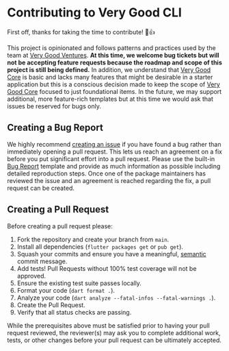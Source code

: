 # Contributing to Very Good CLI

First off, thanks for taking the time to contribute! 🎉👍

This project is opinionated and follows patterns and practices used by the team at [Very Good Ventures][very_good_ventures_link]. **At this time, we welcome bug tickets but will not be accepting feature requests because the roadmap and scope of this project is still being defined.** In addition, we understand that [Very Good Core][very_good_core_link] is basic and lacks many features that might be desirable in a starter application but this is a conscious decision made to keep the scope of [Very Good Core][very_good_core_link] focused to just foundational items. In the future, we may support additional, more feature-rich templates but at this time we would ask that issues be reserved for bugs only.

## Creating a Bug Report

We highly recommend [creating an issue][bug_report_link] if you have found a bug rather than immediately opening a pull request. This lets us reach an agreement on a fix before you put significant effort into a pull request. Please use the built-in [Bug Report][bug_report_link] template and provide as much information as possible including detailed reproduction steps. Once one of the package maintainers has reviewed the issue and an agreement is reached regarding the fix, a pull request can be created.

## Creating a Pull Request

Before creating a pull request please:

1. Fork the repository and create your branch from `main`.
1. Install all dependencies (`flutter packages get` or `pub get`).
1. Squash your commits and ensure you have a meaningful, [semantic][conventional_commits_link] commit message.
1. Add tests! Pull Requests without 100% test coverage will not be approved.
1. Ensure the existing test suite passes locally.
1. Format your code (`dart format .`).
1. Analyze your code (`dart analyze --fatal-infos --fatal-warnings .`).
1. Create the Pull Request.
1. Verify that all status checks are passing.

While the prerequisites above must be satisfied prior to having your
pull request reviewed, the reviewer(s) may ask you to complete additional
work, tests, or other changes before your pull request can be ultimately
accepted.

[conventional_commits_link]: https://www.conventionalcommits.org/en/v1.0.0
[bug_report_link]: https://github.com/FlutterLabTeam/flutterlab_cli/issues/new?assignees=&labels=bug&template=bug_report.md&title=fix%3A+
[very_good_core_link]: doc/very_good_core.md
[very_good_ventures_link]: https://verygood.ventures/?utm_source=github&utm_medium=banner&utm_campaign=CLI
